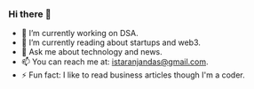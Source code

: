### Hi there 👋


- 🔭 I’m currently working on DSA.
- 🌱 I’m currently reading about startups and web3.
- 💬 Ask me about technology and news.
- 📫 You can reach me at: istaranjandas@gmail.com.
- ⚡ Fun fact: I like to read business articles though I'm a coder.

